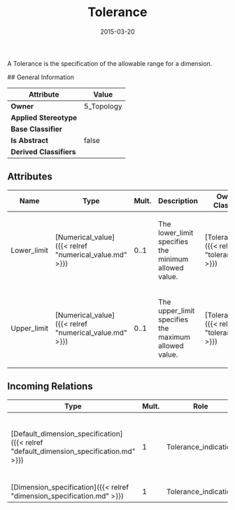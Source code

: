 ﻿---
title: Tolerance
toc: false
type: specs
date: "2015-03-20"
draft: false
specification: KBL
version: 2.4.sr1
documentType: "Recommendation"
elementType: Class
classes:
  - Tolerance
menu_name: kbl-2.4.sr1
---
<p>A Tolerance is the specification of the allowable range for a dimension.</p>
## General Information

| Attribute               | Value |
|-------------------------|-------|
| **Owner**               | 5_Topology |
| **Applied Stereotype**  |   |
| **Base Classifier**     |   |
| **Is Abstract**         | false |
| **Derived Classifiers** |   |

## Attributes
|  Name  |  Type  |  Mult.  |  Description  |  Owning Classifier  |
|--------|--------|---------|---------------|--------------|
|Lower_limit | [Numerical_value]({{< relref "numerical_value.md" >}}) | 0..1 | <p>The lower_limit specifies the minimum allowed value.</p> | [Tolerance]({{< relref "tolerance.md" >}}) |
|Upper_limit | [Numerical_value]({{< relref "numerical_value.md" >}}) | 0..1 | <p>The upper_limit specifies the maximum allowed value.</p> | [Tolerance]({{< relref "tolerance.md" >}}) |

##  Incoming Relations
|    Type  |   Mult.  |   Role    |   Mult.   |   Description  |
|----------|----------|-----------|-----------|----------------|
| [Default_dimension_specification]({{< relref "default_dimension_specification.md" >}}) | 1 | Tolerance_indication | 0..1 | <p> The Tolerance_indication, which defines the values of the tolerance (e.g. +-5mm).      </p> |
| [Dimension_specification]({{< relref "dimension_specification.md" >}}) | 1 | Tolerance_indication | 0..1 |  |
